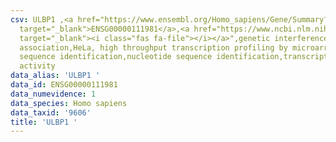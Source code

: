 ```yaml
---
csv: ULBP1 ,<a href="https://www.ensembl.org/Homo_sapiens/Gene/Summary?db=core;g=ENSG00000111981"
  target="_blank">ENSG00000111981</a>,<a href="https://www.ncbi.nlm.nih.gov/pubmed/28369544"
  target="_blank"><i class="fas fa-file"></i></a>",genetic interference,functional
  association,HeLa, high throughput transcription profiling by microarray,nucleotide
  sequence identification,nucleotide sequence identification,transcriptional regulation,up-regulates
  activity
data_alias: 'ULBP1 '
data_id: ENSG00000111981
data_numevidence: 1
data_species: Homo sapiens
data_taxid: '9606'
title: 'ULBP1 '
---
```

